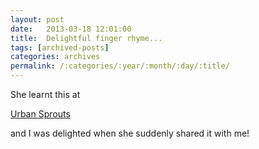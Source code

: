 ```yaml
---
layout: post
date:	2013-03-18 12:01:00
title:  Delightful finger rhyme...
tags: [archived-posts]
categories: archives
permalink: /:categories/:year/:month/:day/:title/
---
```

<lj-embed id="965"/>


She learnt this at

<a href="http://urbansprouts.wordpress.com/"> Urban Sprouts </a>

and I was delighted when she suddenly shared it with me!
